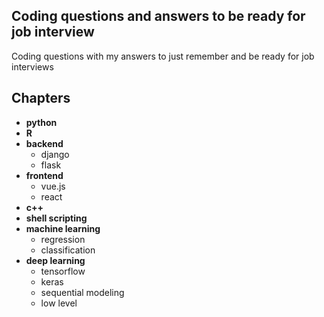 ## Coding questions and answers to be ready for job interview

Coding questions with my answers to just remember and be ready for job interviews

## Chapters
- **python**
- **R**
- **backend**
	- django
	- flask
- **frontend**
	- vue.js
	- react
- **c++**
- **shell scripting**
- **machine learning**
	- regression
	- classification
- **deep learning**
	- tensorflow
	- keras
	- sequential modeling
	- low level
